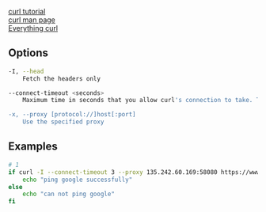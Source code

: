 [curl tutorial](https://curl.se/docs/tutorial.html)  
[curl man page](https://curl.se/docs/manpage.html)  
[Everything curl](https://ec.haxx.se/index.html)  

## Options
```bash
-I, --head
    Fetch the headers only

--connect-timeout <seconds>
    Maximum time in seconds that you allow curl's connection to take. This only limits the connection phase, so if curl connects within the given period it continues - if not it exits.

-x, --proxy [protocol://]host[:port]
    Use the specified proxy
```

## Examples
```bash
# 1
if curl -I --connect-timeout 3 --proxy 135.242.60.169:58080 https://www.google.com > /dev/null 2>&1; then
    echo "ping google successfully"
else
    echo "can not ping google"
fi
```
